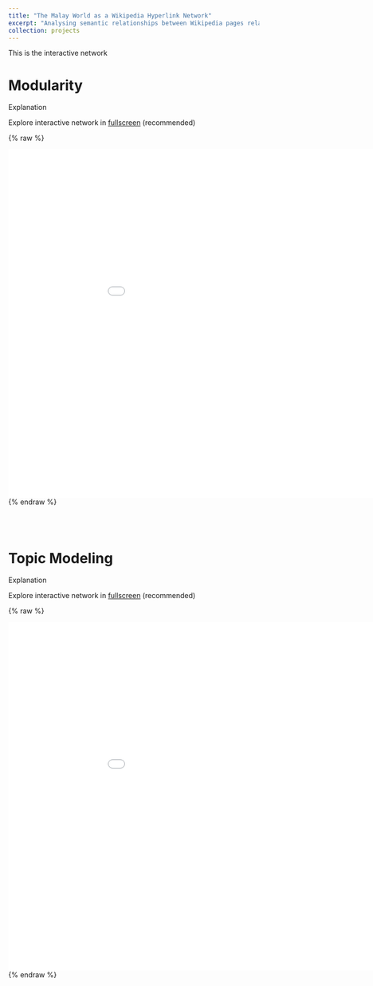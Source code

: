 ```yaml
---
title: "The Malay World as a Wikipedia Hyperlink Network"
excerpt: "Analysing semantic relationships between Wikipedia pages related to the Malay World<br/><img src='/images/500x300.png'>"
collection: projects
---
```


This is the interactive network

Modularity 
======
Explanation

Explore interactive network in [fullscreen](/projects/malay-world-network-modularity/index) (recommended)

{% raw %}
<div>
<iframe src="/projects/malay-world-network-modularity/index" width="1000" height="700"  frameborder="0"></iframe>
</div>
{% endraw %}






<br><br>


Topic Modeling
======
Explanation

Explore interactive network in [fullscreen](/projects/malay-world-network-modularity/index) (recommended)

{% raw %}
<div>
<iframe src="/projects/malay-world-network-topic/index" width="1000" height="700"  frameborder="0"></iframe>
</div>
{% endraw %}

